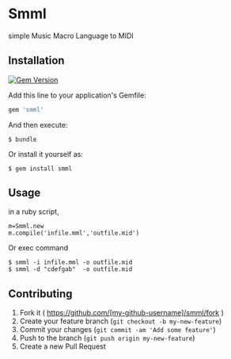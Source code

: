 # Smml

simple Music Macro Language to MIDI

## Installation


[![Gem Version](https://badge.fury.io/rb/smml.svg)](http://badge.fury.io/rb/smml)

Add this line to your application's Gemfile:

```ruby
gem 'smml'
```

And then execute:

    $ bundle

Or install it yourself as:

    $ gem install smml

## Usage

in a ruby script,

    m=Smml.new
    m.compile('infile.mml','outfile.mid')

Or exec command

    $ smml -i infile.mml -o outfile.mid
    $ smml -d "cdefgab"  -o outfile.mid

## Contributing

1. Fork it ( https://github.com/[my-github-username]/smml/fork )
2. Create your feature branch (`git checkout -b my-new-feature`)
3. Commit your changes (`git commit -am 'Add some feature'`)
4. Push to the branch (`git push origin my-new-feature`)
5. Create a new Pull Request
